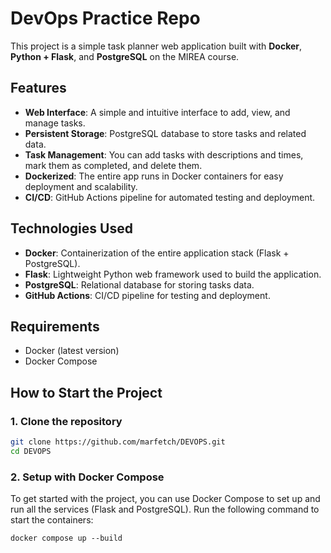 # DevOps Practice Repo

This project is a simple task planner web application built with **Docker**, **Python + Flask**, and **PostgreSQL** on the MIREA course.

## Features

- **Web Interface**: A simple and intuitive interface to add, view, and manage tasks.
- **Persistent Storage**: PostgreSQL database to store tasks and related data.
- **Task Management**: You can add tasks with descriptions and times, mark them as completed, and delete them.
- **Dockerized**: The entire app runs in Docker containers for easy deployment and scalability.
- **CI/CD**: GitHub Actions pipeline for automated testing and deployment.

## Technologies Used

- **Docker**: Containerization of the entire application stack (Flask + PostgreSQL).
- **Flask**: Lightweight Python web framework used to build the application.
- **PostgreSQL**: Relational database for storing tasks data.
- **GitHub Actions**: CI/CD pipeline for testing and deployment.
  
## Requirements

- Docker (latest version)
- Docker Compose

## How to Start the Project

### 1. Clone the repository

```bash
git clone https://github.com/marfetch/DEVOPS.git
cd DEVOPS
```
### 2. Setup with Docker Compose
To get started with the project, you can use Docker Compose to set up and run all the services (Flask and PostgreSQL).
Run the following command to start the containers:
```
docker compose up --build
